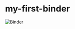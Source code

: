 # my-first-binder
[![Binder](https://mybinder.org/badge_logo.svg)](https://mybinder.org/v2/gh/Gopsee/my-first-binder/HEAD)
